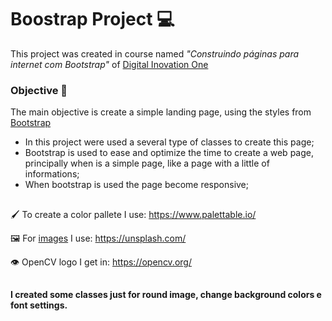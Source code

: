 # Boostrap Project 💻

This project was created in course named *"Construindo páginas para internet com Bootstrap"* of [Digital Inovation One](https://dio.me) 

### Objective 🎯
The main objective is create a simple landing page, using the styles from [Bootstrap](https://getbootstrap.com/)

   - In this project were used a several type of classes to create this page;
   - Bootstrap is used to ease and optimize the time to create a web page, principally when is a simple page, like a page with a little of informations;
   - When bootstrap is used the page become responsive;
    
##
🖌️ To create a color pallete I use: https://www.palettable.io/

🖼️ For [images](#assets/images) I use: https://unsplash.com/

👁️ OpenCV logo I get in: https://opencv.org/
##

**I created some classes just for round image, change background colors e font settings.**
